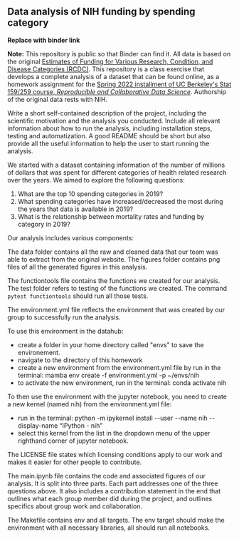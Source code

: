 ## Data analysis of NIH funding by spending category

**Replace with binder link**

**Note:** This repository is public so that Binder can find it. All data is based on the original [Estimates of Funding for Various Research, Condition, and Disease Categories (RCDC)](https://report.nih.gov/funding/categorical-spending#/). This repository is a class exercise that develops a complete analysis of a dataset that can be found online, as a homework assignment for the [Spring 2022 installment of UC Berkeley's Stat 159/259 course, _Reproducible and Collaborative Data Science_](https://ucb-stat-159-s22.github.io). Authorship of the original data rests with NIH.


Write a short self-contained description of the project, including the scientific motivation and the analysis you conducted. Include all relevant information about how to run the analysis, including installation steps, testing and automatization. A good README should be short but also provide all the useful information to help the user to start running the analysis.


We started with a dataset containing information of the number of millions of dollars that was spent for different categories of health related research over the years. We aimed to explore the following questions:
1) What are the top 10 spending categories in 2019? 
2) What spending categories have increased/decreased the most during the years that data is available in 2019? 
3) What is the relationship between mortality rates and funding by category in 2019? 


Our analysis includes various components:

The data folder contains all the raw and cleaned data that our team was able to extract from the original website. 
The figures folder contains png files of all the generated figures in this analysis.

The functiontools file contains the functions we created for our analysis. The test folder refers to testing of the functions we created. The command `pytest functiontools` should run all those tests.

The environment.yml file reflects the environment that was created by our group to successfully run the analysis. 

To use this environment in the datahub:
- create a folder in your home directory called "envs" to save the environement. 
- navigate to the directory of this homework
- create a new environment from the environment.yml file by run in the terminal: mamba env create -f environment.yml -p ~/envs/nih
- to activate the new environment, run in the terminal: conda activate nih

To then use the environment with the jupyter notebook, you need to create a new kernel (named nih) from the environment.yml file:
- run in the terminal: python -m ipykernel install --user --name nih --display-name “IPython - nih”
- select this kernel from the list in the dropdown menu of the upper righthand corner of jupyter notebook. 

The LICENSE file states which licensing conditions apply to our work and makes it easier for other people to contribute.

The main.ipynb file contains the code and associated figures of our analysis. It is split into three parts. Each part addresses one of the three questions above. It also includes a contribution statement in the end that outlines what each group member did during the project, and outlines specifics about group work and collaboration. 

The Makefile contains env and all targets. The env target should make the environment with all necessary libraries, all should run all notebooks.
